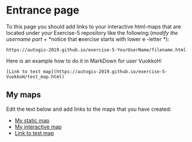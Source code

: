 # Entrance page

To this page you should add links to your interactive html-maps that are located under your Exercise-5 repository like the following (*modify the username part* + *notice that **e**xercise starts with lower e -letter *):

 `https://autogis-2019.github.io/exercise-5-YourUserName/filename.html`

Here is an example how to do it in MarkDown for user VuokkoH:

```
[Link to test map](https://autogis-2019.github.io/exercise-5-VuokkoH/test_map.html)
```

## My maps

Edit the text below and add links to the maps that you have created:

 - [My static map](https://autogis-2020.github.io/exercise-5-pfung-maker/Problem1_static_map.png)
 - [My interactive map](https://autogis-2020.github.io/exercise-5-pfung-maker/Problem2_base_map.html)
 - [Link to test map](https://autogis-2020.github.io/exercise-5-pfung-maker/test_map.html)

